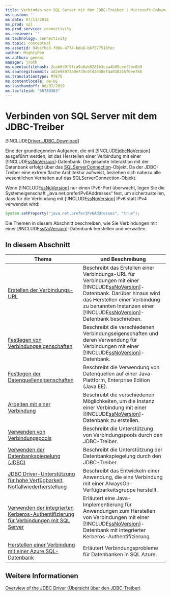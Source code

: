 ```yaml
---
title: Verbinden von SQL Server mit dem JDBC-Treiber | Microsoft-Dokumentation
ms.custom: ''
ms.date: 07/11/2018
ms.prod: sql
ms.prod_service: connectivity
ms.reviewer: ''
ms.technology: connectivity
ms.topic: conceptual
ms.assetid: 94bcfbe3-f00e-4774-bda8-bb7577518fec
author: MightyPen
ms.author: genemi
manager: jroth
ms.openlocfilehash: 2ceb6d9f5fca9a0ab6281b3caa4b95ceef5bc0b9
ms.sourcegitcommit: ad2e98972a0e739c0fd2038ef4a030265f0ee788
ms.translationtype: MTE75
ms.contentlocale: de-DE
ms.lasthandoff: 06/07/2019
ms.locfileid: "66789363"
---
```

# <a name="connecting-to-sql-server-with-the-jdbc-driver"></a>Verbinden von SQL Server mit dem JDBC-Treiber
[!INCLUDE[Driver_JDBC_Download](../../includes/driver_jdbc_download.md)]

  Eine der grundlegenden Aufgaben, die mit [!INCLUDE[jdbcNoVersion](../../includes/jdbcnoversion_md.md)] ausgeführt werden, ist das Herstellen einer Verbindung mit einer [!INCLUDE[ssNoVersion](../../includes/ssnoversion-md.md)]-Datenbank. Die gesamte Interaktion mit der Datenbank erfolgt über das [SQLServerConnection](../../connect/jdbc/reference/sqlserverconnection-class.md)-Objekt. Da der JDBC-Treiber eine extrem flache Architektur aufweist, beziehen sich nahezu alle wesentlichen Verhalten auf das SQLServerConnection-Objekt.  
  
 Wenn [!INCLUDE[ssNoVersion](../../includes/ssnoversion-md.md)] nur einen IPv6-Port überwacht, legen Sie die Systemeigenschaft „java.net.preferIPv6Addresses“ fest, um sicherzustellen, dass für die Verbindung mit [!INCLUDE[ssNoVersion](../../includes/ssnoversion-md.md)] IPv6 statt IPv4 verwendet wird:  
  
```java
System.setProperty("java.net.preferIPv6Addresses", "true");  
```  
  
 Die Themen in diesem Abschnitt beschreiben, wie Sie Verbindungen mit einer [!INCLUDE[ssNoVersion](../../includes/ssnoversion-md.md)]-Datenbank herstellen und verwalten.  
  
## <a name="in-this-section"></a>In diesem Abschnitt  
  
|Thema|und Beschreibung|  
|-----------|-----------------|  
|[Erstellen der Verbindungs-URL](../../connect/jdbc/building-the-connection-url.md)|Beschreibt das Erstellen einer Verbindungs-URL für Verbindungen mit einer [!INCLUDE[ssNoVersion](../../includes/ssnoversion-md.md)]-Datenbank. Darüber hinaus wird das Herstellen einer Verbindung zu benannten Instanzen einer [!INCLUDE[ssNoVersion](../../includes/ssnoversion-md.md)]-Datenbank beschrieben.|  
|[Festlegen von Verbindungseigenschaften](../../connect/jdbc/setting-the-connection-properties.md)|Beschreibt die verschiedenen Verbindungseigenschaften und deren Verwendung für Verbindungen mit einer [!INCLUDE[ssNoVersion](../../includes/ssnoversion-md.md)]-Datenbank.|  
|[Festlegen der Datenquelleneigenschaften](../../connect/jdbc/setting-the-data-source-properties.md)|Beschreibt die Verwendung von Datenquellen auf einer Java-Plattform, Enterprise Edition (Java EE).|  
|[Arbeiten mit einer Verbindung](../../connect/jdbc/working-with-a-connection.md)|Beschreibt die verschiedenen Möglichkeiten, um die Instanz einer Verbindung mit einer [!INCLUDE[ssNoVersion](../../includes/ssnoversion-md.md)]-Datenbank zu erstellen.|  
|[Verwenden von Verbindungspools](../../connect/jdbc/using-connection-pooling.md)|Beschreibt die Unterstützung von Verbindungspools durch den JDBC-Treiber.|  
|[Verwenden der Datenbankspiegelung &#40;JDBC&#41;](../../connect/jdbc/using-database-mirroring-jdbc.md)|Beschreibt die Unterstützung der Datenbankspiegelung durch den JDBC-Treiber.|  
|[JDBC Driver-Unterstützung für hohe Verfügbarkeit, Notfallwiederherstellung](../../connect/jdbc/jdbc-driver-support-for-high-availability-disaster-recovery.md)|Beschreibt das Entwickeln einer Anwendung, die eine Verbindung mit einer AlwaysOn-Verfügbarkeitsgruppe herstellt.|  
|[Verwenden der integrierten Kerberos-Authentifizierung für Verbindungen mit SQL Server](../../connect/jdbc/using-kerberos-integrated-authentication-to-connect-to-sql-server.md)|Erläutert eine Java-Implementierung für Anwendungen zum Herstellen von Verbindungen mit einer [!INCLUDE[ssNoVersion](../../includes/ssnoversion-md.md)]-Datenbank mit integrierter Kerberos-Authentifizierung.|  
|[Herstellen einer Verbindung mit einer Azure SQL-Datenbank](../../connect/jdbc/connecting-to-an-azure-sql-database.md)|Erläutert Verbindungsprobleme für Datenbanken in SQL Azure.|  
  
## <a name="see-also"></a>Weitere Informationen  
 [Overview of the JDBC Driver (Übersicht über den JDBC-Treiber)](../../connect/jdbc/overview-of-the-jdbc-driver.md)  
  
  
